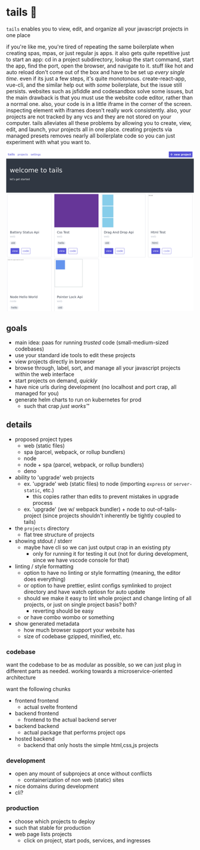 # tails 🦊

`tails` enables you to view, edit, and organize all your javascript projects in one place

if you're like me, you're tired of repeating the same boilerplate when creating spas, mpas, or just regular js apps. it also gets quite repetitive just to start an app: cd in a project subdirectory, lookup the start command, start the app, find the port, open the browser, and navigate to it. stuff like hot and auto reload don't come out of the box and have to be set up _every single time_. even if its just a few steps, it's quite monotonous. create-react-app, vue-cli, and the similar help out with *some* boilerplate, but the issue still persists. websites such as jsfiddle and codesandbox solve some issues, but the main drawback is that you must use the website code editor, rather than a normal one. also, your code is in a little iframe in the corner of the screen. inspecting element with iframes doesn't really work consistently. also, your projects are not tracked by any vcs and they are not stored on your computer. tails alleviates all these problems by allowing you to create, view, edit, and launch, your projects all in one place. creating projects via managed presets removes nearly all boilerplate code so you can just experiment with what you want to.

![tails preview](./tails.png)

## goals

- main idea: paas for running *trusted* code (small-medium-sized codebases)
- use your standard ide tools to edit these projects
- view projects directly in browser
- browse through, label, sort, and manage all your javascript projects within the web interface
- start projects on demand, *quickly*
- have nice urls during development (no localhost and port crap, all managed for you)
- generate helm charts to run on kubernetes for prod
  - such that crap *just works™*

## details

- proposed project types
  - web (static files)
  - spa (parcel, webpack, or rollup bundlers)
  - node
  - node + spa (parcel, webpack, or rollup bundlers)
  - deno
- ability to 'upgrade' web projects
  - ex. 'upgrade' web (static files) to node (importing `express` or `server-static`, etc.)
    - this copies rather than edits to prevent mistakes in upgrade process
  - ex. 'upgrade' (we w/ webpack bundler) + node to out-of-tails-project (since projects shouldn't inherently be tightly coupled to tails)
- the `projects` directory
  - flat tree structure of projects
- showing stdout / stderr
  - maybe have cli so we can just output crap in an existing pty
    - only for running it for testing it out (not for during development, since we have vscode console for that)
- linting / style formatting
  - option to have no linting or style formatting (meaning, the editor does everything)
  - or option to have prettier, eslint configs symlinked to project directory and have watch optiosn for auto update
  - should we make it easy to lint whole project and change linting of all projects, or just on single project basis? both?
    - reverting should be easy
  - or have combo wombo or something
- show generated metadata
  - how much browser support your website has
  - size of codebase gzipped, minified, etc.

### codebase

want the codebase to be as modular as possible, so we can just plug in different parts as needed. working towards a microservice-oriented architecture

want the following chunks

- frontend frontend
  - actual svelte frontend
- backend frontend
  - frontend to the actual backend server
- backend backend
  - actual package that performs project ops
- hosted backend
  - backend that only hosts the simple html,css,js projects

### development

- open any mount of subprojecs at once without conflicts
  - containerization of non web (static) sites
- nice domains during development
- cli?

### production

- choose which projects to deploy
- such that stable for production
- web page lists projects
  - click on project, start pods, services, and ingresses
